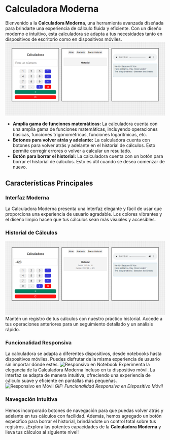 # Calculadora Moderna
Bienvenido a la **Calculadora Moderna**, una herramienta avanzada diseñada para brindarte una experiencia de cálculo fluida y eficiente. Con un diseño moderno e intuitivo, esta calculadora se adapta a tus necesidades tanto en dispositivos de escritorio como en dispositivos móviles.
![Calculadora Completa](https://github.com/HectorDanielAyarachiFuentes/calculadora/blob/main/Fotos%20Readme/Calculadora-completa.png?raw=true)
* **Amplia gama de funciones matemáticas:** La calculadora cuenta con una amplia gama de funciones matemáticas, incluyendo operaciones básicas, funciones trigonométricas, funciones logarítmicas, etc.
* **Botones para volver atrás y adelante:** La calculadora cuenta con botones para volver atrás y adelante en el historial de cálculos. Esto permite corregir errores o volver a calcular un resultado.
* **Botón para borrar el historial:** La calculadora cuenta con un botón para borrar el historial de cálculos. Esto es útil cuando se desea comenzar de nuevo.
## Características Principales
### Interfaz Moderna
La Calculadora Moderna presenta una interfaz elegante y fácil de usar que proporciona una experiencia de usuario agradable. Los colores vibrantes y el diseño limpio hacen que tus cálculos sean más visuales y accesibles.
### Historial de Cálculos
![Historial de Cálculos](https://github.com/HectorDanielAyarachiFuentes/calculadora/blob/main/Fotos%20Readme/Calculadora-historial.png?raw=true)
Mantén un registro de tus cálculos con nuestro práctico historial. Accede a tus operaciones anteriores para un seguimiento detallado y un análisis rápido.
### Funcionalidad Responsiva
La calculadora se adapta a diferentes dispositivos, desde notebooks hasta dispositivos móviles. Puedes disfrutar de la misma experiencia de usuario sin importar dónde estés.
![Responsivo en Notebook](https://github.com/HectorDanielAyarachiFuentes/calculadora/blob/main/Fotos%20Readme/Responsivo-Notebook.gif?raw=true)
Experimenta la elegancia de la Calculadora Moderna incluso en tu dispositivo móvil. La interfaz se adapta de manera intuitiva, ofreciendo una experiencia de cálculo suave y eficiente en pantallas más pequeñas.
![Responsivo en Móvil](https://github.com/HectorDanielAyarachiFuentes/calculadora/blob/main/Fotos%20Readme/Responsivo-movil.gif?raw=true)
*GIF: Funcionalidad Responsiva en Dispositivo Móvil*
### Navegación Intuitiva
Hemos incorporado botones de navegación para que puedas volver atrás y adelante en tus cálculos con facilidad. Además, hemos agregado un botón específico para borrar el historial, brindándote un control total sobre tus registros.
¡Explora las potentes capacidades de la **Calculadora Moderna** y lleva tus cálculos al siguiente nivel!
